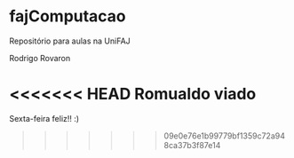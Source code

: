 ﻿# fajComputacao
Repositório para aulas na UniFAJ

Rodrigo Rovaron

<<<<<<< HEAD
Romualdo viado
=======
Sexta-feira feliz!! :)
>>>>>>> 09e0e76e1b99779bf1359c72a948ca37b3f87e14
